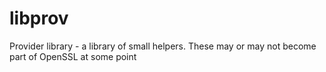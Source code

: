 # libprov
Provider library - a library of small helpers.  These may or may not become part of OpenSSL at some point
